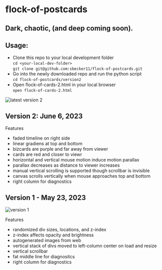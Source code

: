 # flock-of-postcards

## Dark, chaotic, (and deep coming soon).  

## Usage:

* Clone this repo to your local development folder    
`cd <your-local-dev-folder>`  
`git clone git@github.com:sbecker11/flock-of-postcards.git` 
* Go into the newly downloaded repo and run the python script    
`cd flock-of-postcards/version2`  
* Open flock-of-cards-2.html in your local browser  
`open flock-of-cards-2.html`  


![latest version 2](https://shawn.beckerstudio.com/wp-content/uploads/2023/06/flock-of-cards-2.png)


## Version 2:   June 6, 2023

Features  
* faded timeline on right side
* linear gradiens at top and bottom
* bizcards are purple and far away from viewer
* cards are red and closer to viewr
* horizontal and vertical mouse motion induce motion parallax
* parallax decreases as distance to viewer increases
* manual vertical scrolling is supported though scrollbar is invisible
* canvas scrolls vertically when mouse approaches top and bottom
* right column for diagnostics


## Version 1 - May 23, 2023

![version 1](https://shawn.beckerstudio.com/wp-content/uploads/2023/05/flock-of-postcards.png)

Features  
* randomized div sizes, locations, and z-index
* z-index affects opacity and brightness
* autogenerated images from web
* vertical stack of divs moved to left-column center on load and resize
* vertical scrollbar
* fat middle line for diagnositcs
* right column for diagnostics

